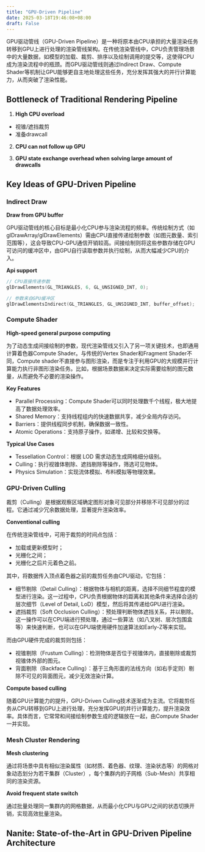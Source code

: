 ```yaml
---
title: "GPU-Driven Pipeline"
date: 2025-03-18T19:46:08+08:00
draft: False
---
```



GPU驱动管线（GPU-Driven Pipeline）是一种将原本由CPU承担的大量渲染任务转移到GPU上进行处理的渲染管线架构。在传统渲染管线中，CPU负责管理场景中的大量数据，如模型的加载、裁剪、排序以及绘制调用的提交等，这使得CPU成为渲染流程中的瓶颈。而GPU驱动管线则通过Indirect Draw、Compute Shader等机制让GPU能够更自主地处理这些任务，充分发挥其强大的并行计算能力，从而突破了渲染性能。

## Bottleneck of Traditional Rendering Pipeline

1. **High CPU overload**

- 视锥/遮挡裁剪
- 准备drawcall

2. **CPU can not follow up GPU**

3. **GPU state exchange overhead when solving large amount of drawcalls**

## Key Ideas of GPU-Driven Pipeline

### Indirect Draw

**Draw from GPU buffer**

GPU驱动管线的核心目标是最小化CPU参与渲染流程的频率。传统绘制方式（如 glDrawArray/glDrawElements）需由CPU直接传递绘制参数（如图元数量、索引范围等），这会导致CPU-GPU通信开销较高。间接绘制则将这些参数存储在GPU可访问的缓冲区中，由GPU自行读取参数并执行绘制，从而大幅减少CPU的介入。

**Api support**

```c++
// CPU直接传递参数
glDrawElements(GL_TRIANGLES, 6, GL_UNSIGNED_INT, 0); 

// 参数来自GPU缓冲区
glDrawElementsIndirect(GL_TRIANGLES, GL_UNSIGNED_INT, buffer_offset);
```

### Compute Shader

**High-speed general purpose computing**

为了动态生成间接绘制的参数，现代渲染管线又引入了另一项关键技术，也即通用计算着色器Compute Shader。与传统的Vertex Shader和Fragment Shader不同，Compute shader不直接参与图形渲染，而是专注于利用GPU的大规模并行计算能力执行非图形渲染任务。比如，根据场景数据来决定实际需要绘制的图元数量，从而避免不必要的渲染操作。

**Key Features**

- Parallel Processing：Compute Shader可以同时处理数千个线程，极大地提高了数据处理效率。
- Shared Memory：支持线程组内的快速数据共享，减少全局内存访问。
- Barriers：提供线程同步机制，确保数据一致性。
- Atomic Operations：支持原子操作，如递增、比较和交换等。

**Typical Use Cases**

- Tessellation Control：根据 LOD 需求动态生成网格细分级别。
- Culling：执行视锥体剔除、遮挡剔除等操作，筛选可见物体。
- Physics Simulation：实现流体模拟、布料模拟等物理效果。

### GPU-Driven Culling

裁剪（Culling）是根据观察区域确定图形对象可见部分并移除不可见部分的过程。它通过减少冗余数据处理，显著提升渲染效率。

**Conventional culling**

在传统渲染管线中，可用于裁剪的时间点包括：

- 加载或更新模型时；
- 光栅化之间；
- 光栅化之后片元着色之前。

其中，将数据传入顶点着色器之前的裁剪任务由CPU驱动，它包括：

- 细节剔除（Detail Culling）：根据物体与相机的距离，选择不同细节程度的模型进行渲染。这一过程中，CPU负责根据物体的距离和其他条件来选择合适的层次细节（Level of Detail, LoD）模型，然后将其传递给GPU进行渲染。
- 遮挡裁剪（Soft Occlusion Culling）：预处理判断物体遮挡关系，并以剔除。这一操作可以在CPU端进行预处理，通过一些算法（如八叉树、层次包围盒等）来快速判断，也可以在GPU端使用硬件加速算法如Early-Z等来实现。

而由GPU硬件完成的裁剪则包括：

- 视锥剔除（Frustum Culling）：检测物体是否位于视锥体内，直接剔除或裁剪视锥体外部的图元。
- 背面剔除（Backface Culling）：基于三角形面的法线方向（如右手定则）剔除不可见的背面图元，减少无效渲染计算。

**Compute based culling**

随着GPU计算能力的提升，GPU-Driven Culling技术逐渐成为主流。它将裁剪任务从CPU转移到GPU上进行处理，充分发挥GPU的并行计算能力，提升渲染效率。具体而言，它常常和间接绘制参数生成的逻辑放在一起，由Compute Shader一并实现。

### Mesh Cluster Rendering

**Mesh clustering**

通过将场景中具有​​相似渲染属性​​（如材质、着色器、纹理、渲染状态等）的网格对象动态划分为若干​​集群（Cluster）​​，每个集群内的子网格（Sub-Mesh）共享相同的渲染资源。

**Avoid frequent state switch**

通过批量处理同一集群内的网格数据，从而最小化CPU与GPU之间的状态切换开销，实现高效批量渲染。

## Nanite: State-of-the-Art in GPU-Driven Pipeline Architecture
